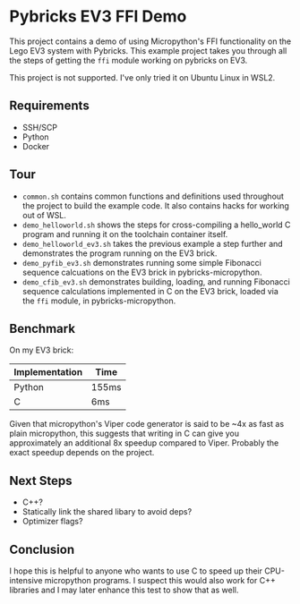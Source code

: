 # Pybricks EV3 FFI Demo

This project contains a demo of using Micropython's FFI functionality
on the Lego EV3 system with Pybricks. This example project takes you
through all the steps of getting the `ffi` module working on pybricks
on EV3.

This project is not supported. I've only tried it on Ubuntu Linux in WSL2.

## Requirements

* SSH/SCP
* Python
* Docker

## Tour

* `common.sh` contains common functions and definitions used throughout
  the project to build the example code. It also contains hacks for
  working out of WSL.
* `demo_helloworld.sh` shows the steps for cross-compiling a hello_world
  C program and running it on the toolchain container itself.
* `demo_helloworld_ev3.sh` takes the previous example a step further
  and demonstrates the program running on the EV3 brick.
* `demo_pyfib_ev3.sh` demonstrates running some simple Fibonacci sequence 
  calcuations on the EV3 brick in pybricks-micropython.
* `demo_cfib_ev3.sh` demonstrates building, loading, and running Fibonacci
  sequence calculations implemented in C on the EV3 brick, loaded via the
  `ffi` module, in pybricks-micropython.

## Benchmark

On my EV3 brick:

| Implementation  | Time  |
|-----------------|-------|
| Python          | 155ms |
| C               |   6ms |

Given that micropython's Viper code generator is said to be ~4x as fast as plain 
micropython, this suggests that writing in C can give you approximately an 
additional 8x speedup compared to Viper. Probably the exact speedup depends on the
project.

## Next Steps

* C++?
* Statically link the shared libary to avoid deps?
* Optimizer flags?

## Conclusion

I hope this is helpful to anyone who wants to use C to speed up their CPU-intensive
micropython programs. I suspect this would also work for C++ libraries and I may
later enhance this test to show that as well.

